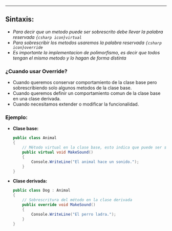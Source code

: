 
---
## Sintaxis:

- *Para decir que un metodo puede ser sobrescrito debe llevar la palabra reservada `{csharp icon}virtual`* 
- *Para sobrescribir los metodos usaremos la palabra reservada `{csharp icon}override`*
- *Es importante la implementacion de polimorfismo, es decir que todos tengan el mismo metodo  y lo hagan de forma distinta*

### ¿Cuando usar Override?
- Cuando queremos conservar comportamiento de la clase base pero sobrescribiendo solo algunos metodos de la clase base.
- Cuando queremos definir un comportamiento comun de la clase base en una clase derivada.
- Cuando necesitamos extender o modificar la funcionalidad. 

### Ejemplo:

- **Clase base:**
	```csharp
	public class Animal
	{
	    // Método virtual en la clase base, esto indica que puede ser sobrescrito
	    public virtual void MakeSound()
	    {
	        Console.WriteLine("El animal hace un sonido.");
	    }
	}
	```

- **Clase derivada:**
	```csharp
	public class Dog : Animal
	{
	    // Sobrescritura del método en la clase derivada
	    public override void MakeSound()
	    {
	        Console.WriteLine("El perro ladra.");
	    }
	}
	```
